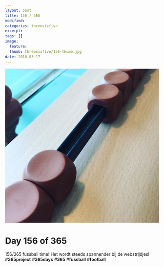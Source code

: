 ```yaml
---
layout: post
title: 156 / 365
modified:
categories: threesixfive
excerpt:
tags: []
image:
  feature: 
  thumb: threesixfive/156-thumb.jpg
date: 2016-03-17
---
```


![156](/images/threesixfive/156.jpg)

# Day 156 of 365

156/365 fussball time! Het wordt steeds spannender bij de webstrijdjes! **\#365project** **\#365days** **\#365** **\#fussball** **\#football**
